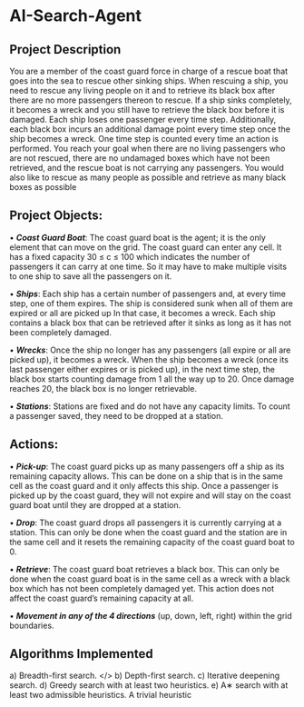 # AI-Search-Agent
## Project Description
You are a member of the coast guard force in charge of a rescue
boat that goes into the sea to rescue other sinking ships. When rescuing a ship, you need
to rescue any living people on it and to retrieve its black box after there are no more
passengers thereon to rescue. If a ship sinks completely, it becomes a wreck and you still
have to retrieve the black box before it is damaged. Each ship loses one passenger every
time step. Additionally, each black box incurs an additional damage point every time
step once the ship becomes a wreck. One time step is counted every time an action is
performed. You reach your goal when there are no living passengers who are not rescued,
there are no undamaged boxes which have not been retrieved, and the rescue boat is not
carrying any passengers. You would also like to rescue as many people as possible and
retrieve as many black boxes as possible

## Project Objects:
• ***Coast Guard Boat***: 
    The coast guard boat is the agent; it is the only element that
    can move on the grid. The coast guard can enter any cell. It has a fixed capacity
    30 ≤ c ≤ 100 which indicates the number of passengers it can carry at one time.
    So it may have to make multiple visits to one ship to save all the passengers on it.

• ***Ships***: 
    Each ship has a certain number of passengers and, at every time step, one
    of them expires. The ship is considered sunk when all of them are expired or all are
    picked up In that case, it becomes a wreck. Each ship contains a black box that
    can be retrieved after it sinks as long as it has not been completely damaged.
    
• ***Wrecks***: 
    Once the ship no longer has any passengers (all expire or all are picked
    up), it becomes a wreck. When the ship becomes a wreck (once its last passenger
    either expires or is picked up), in the next time step, the black box starts counting
    damage from 1 all the way up to 20. Once damage reaches 20, the black box is no
    longer retrievable.
  
• ***Stations***: 
    Stations are fixed and do not have any capacity limits. To count a passenger saved, they need to be dropped at a station.

## Actions:
• ***Pick-up***: 
        The coast guard picks up as many passengers off a ship as its remaining
        capacity allows. This can be done on a ship that is in the same cell as the coast
        guard and it only affects this ship. Once a passenger is picked up by the coast
        guard, they will not expire and will stay on the coast guard boat until they are
        dropped at a station.
        
• ***Drop***: 
        The coast guard drops all passengers it is currently carrying at a station.
        This can only be done when the coast guard and the station are in the same cell
        and it resets the remaining capacity of the coast guard boat to 0.
        
• ***Retrieve***:
        The coast guard boat retrieves a black box. This can only be done when
        the coast guard boat is in the same cell as a wreck with a black box which has
        not been completely damaged yet. This action does not affect the coast guard’s
        remaining capacity at all.
        
• ***Movement in any of the 4 directions***
        (up, down, left, right) within the grid boundaries.
  
## Algorithms Implemented
a) Breadth-first search.
</>
b) Depth-first search.
c) Iterative deepening search.
d) Greedy search with at least two heuristics.
e) A∗ search with at least two admissible heuristics. A trivial heuristic
